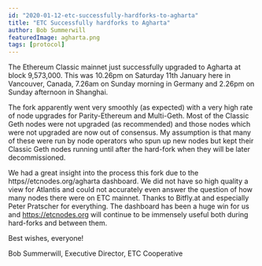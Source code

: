 ```yaml
---
id: "2020-01-12-etc-successfully-hardforks-to-agharta"
title: "ETC Successfully hardforks to Agharta"
author: Bob Summerwill
featuredImage: agharta.png
tags: [protocol]
---
```


The Ethereum Classic mainnet just successfully upgraded to Agharta at block 9,573,000. This was 10.26pm on Saturday 11th January here in Vancouver, Canada, 7.26am on Sunday morning in Germany and 2.26pm on Sunday afternoon in Shanghai.

The fork apparently went very smoothly (as expected) with a very high rate of node upgrades for Parity-Ethereum and Multi-Geth. Most of the Classic Geth nodes were not upgraded (as recommended) and those nodes which were not upgraded are now out of consensus. My assumption is that many of these were run by node operators who spun up new nodes but kept their Classic Geth nodes running until after the hard-fork when they will be later decommissioned.

We had a great insight into the process this fork due to the https//etcnodes.org/agharta dashboard. We did not have so high quality a view for Atlantis and could not accurately even answer the question of how many nodes there were on ETC mainnet. Thanks to Bitfly.at and especially Peter Pratscher for everything. The dashboard has been a huge win for us and https://etcnodes.org will continue to be immensely useful both during hard-forks and between them.

Best wishes, everyone!

Bob Summerwill, Executive Director, ETC Cooperative

